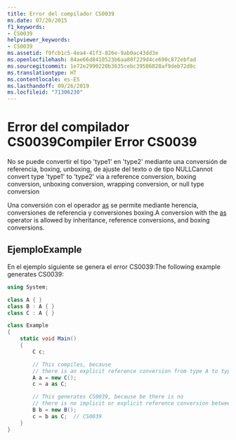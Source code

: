 ```yaml
---
title: Error del compilador CS0039
ms.date: 07/20/2015
f1_keywords:
- CS0039
helpviewer_keywords:
- CS0039
ms.assetid: f9fcb1c5-4ea4-41f3-826e-9ab0ac43dd3e
ms.openlocfilehash: 84ae66d8410523b6aa80f229d4ce690c872ebfad
ms.sourcegitcommit: 1e72e2990220b3635cebc39586828af9deb72d8c
ms.translationtype: HT
ms.contentlocale: es-ES
ms.lasthandoff: 09/26/2019
ms.locfileid: "71306230"
---
```

# <a name="compiler-error-cs0039"></a><span data-ttu-id="87c28-102">Error del compilador CS0039</span><span class="sxs-lookup"><span data-stu-id="87c28-102">Compiler Error CS0039</span></span>

<span data-ttu-id="87c28-103">No se puede convertir el tipo 'type1' en 'type2' mediante una conversión de referencia, boxing, unboxing, de ajuste del texto o de tipo NULL</span><span class="sxs-lookup"><span data-stu-id="87c28-103">Cannot convert type 'type1' to 'type2' via a reference conversion, boxing conversion, unboxing conversion, wrapping conversion, or null type conversion</span></span>

<span data-ttu-id="87c28-104">Una conversión con el operador [as](../operators/type-testing-and-cast.md#as-operator) se permite mediante herencia, conversiones de referencia y conversiones boxing.</span><span class="sxs-lookup"><span data-stu-id="87c28-104">A conversion with the [as](../operators/type-testing-and-cast.md#as-operator) operator is allowed by inheritance, reference conversions, and boxing conversions.</span></span>

## <a name="example"></a><span data-ttu-id="87c28-105">Ejemplo</span><span class="sxs-lookup"><span data-stu-id="87c28-105">Example</span></span>

<span data-ttu-id="87c28-106">En el ejemplo siguiente se genera el error CS0039:</span><span class="sxs-lookup"><span data-stu-id="87c28-106">The following example generates CS0039:</span></span>

```csharp
using System;

class A { }
class B : A { }
class C : A { }

class Example
{
    static void Main()
    {
        C c;

        // This compiles, because
        // there is an explicit reference conversion from type A to type C.
        A a = new C();
        c = a as C;

        // This generates CS0039, because be there is no
        // there is no implicit or explicit reference conversion between B and C types.
        B b = new B();
        c = b as C;  // CS0039
    }
}
```
